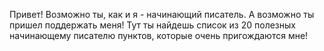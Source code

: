Привет!
Возможно ты, как и я - начинающий писатель. А возможно ты пришел поддержать меня! Тут ты найдешь список из 20 полезных начинающему писателю пунктов, которые очень пригождаются мне!
